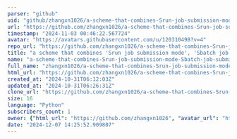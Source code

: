 ```yaml
---
parser: "github"
uid: "github/zhangxn1026/a-scheme-that-combines-Srun-job-submission-mode-Sbatch-job-submission-mode-and-Monitor-function-SSM-"
url: "https://github.com/zhangxn1026/a-scheme-that-combines-Srun-job-submission-mode-Sbatch-job-submission-mode-and-Monitor-function-SSM-"
timestamp: "2024-11-03 00:46:22.567724"
avatar: "https://avatars.githubusercontent.com/u/120310498?v=4"
repo_url: "https://github.com/zhangxn1026/a-scheme-that-combines-Srun-job-submission-mode-Sbatch-job-submission-mode-and-Monitor-function-SSM-"
title: "a scheme that combines 'Srun job submission mode', 'Sbatch job submission mode' and Monitor function (SSM)"
name: "a-scheme-that-combines-Srun-job-submission-mode-Sbatch-job-submission-mode-and-Monitor-function-SSM-"
full_name: "zhangxn1026/a-scheme-that-combines-Srun-job-submission-mode-Sbatch-job-submission-mode-and-Monitor-function-SSM-"
html_url: "https://github.com/zhangxn1026/a-scheme-that-combines-Srun-job-submission-mode-Sbatch-job-submission-mode-and-Monitor-function-SSM-"
created_at: "2024-10-31T06:12:03Z"
updated_at: "2024-10-31T06:26:31Z"
clone_url: "https://github.com/zhangxn1026/a-scheme-that-combines-Srun-job-submission-mode-Sbatch-job-submission-mode-and-Monitor-function-SSM-.git"
size: 16
language: "Python"
subscribers_count: 1
owner: {"html_url": "https://github.com/zhangxn1026", "avatar_url": "https://avatars.githubusercontent.com/u/120310498?v=4", "login": "zhangxn1026", "type": "User"}
date: "2024-12-07 14:25:52.909807"
---
```

